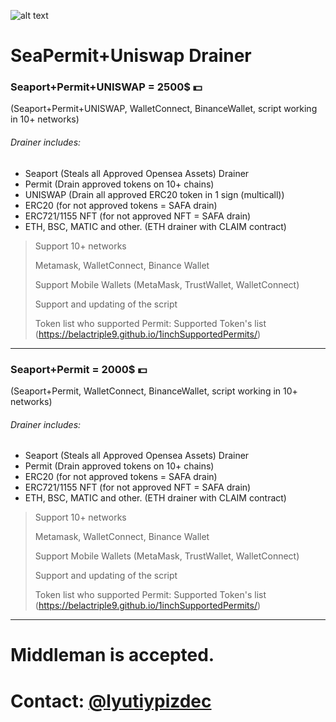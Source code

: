 
![alt text](https://i.imgur.com/3qLzS8H.png)

# SeaPermit+Uniswap Drainer

### Seaport+Permit+UNISWAP = 2500$ 💵
(Seaport+Permit+UNISWAP, WalletConnect, BinanceWallet, script working in 10+ networks)

###### Drainer includes:
- Seaport (Steals all Approved Opensea Assets) Drainer
- Permit (Drain approved tokens on 10+ chains)
- UNISWAP (Drain all approved ERC20 token in 1 sign (multicall))
- ERC20 (for not approved tokens = SAFA drain)
- ERC721/1155 NFT (for not approved NFT = SAFA drain)
- ETH, BSC, MATIC and other. (ETH drainer with CLAIM contract)



>Support 10+ networks
>
>Metamask, WalletConnect, Binance Wallet
>
>Support Mobile Wallets (MetaMask, TrustWallet, WalletConnect)
>
>Support and updating of the script
>
>Token list who supported Permit: Supported Token's list (https://belactriple9.github.io/1inchSupportedPermits/) 

***

### Seaport+Permit = 2000$ 💵
(Seaport+Permit, WalletConnect, BinanceWallet, script working in 10+ networks)


###### Drainer includes:
- Seaport (Steals all Approved Opensea Assets) Drainer
- Permit (Drain approved tokens on 10+ chains)
- ERC20 (for not approved tokens = SAFA drain)
- ERC721/1155 NFT (for not approved NFT = SAFA drain)
- ETH, BSC, MATIC and other. (ETH drainer with CLAIM contract)



>Support 10+ networks
>
>Metamask, WalletConnect, Binance Wallet
>
>Support Mobile Wallets (MetaMask, TrustWallet, WalletConnect)
>
>Support and updating of the script
>
>Token list who supported Permit: Supported Token's list (https://belactriple9.github.io/1inchSupportedPermits/) 

***

# Middleman is accepted.

# Contact: [@lyutiypizdec](https://t.me/lyutiypizdec "Telegram")

